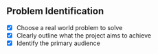 ## Problem Identification
- [x] Choose a real world problem to solve
- [x] Clearly outline what the project aims to achieve
- [x] Identify the primary audience
